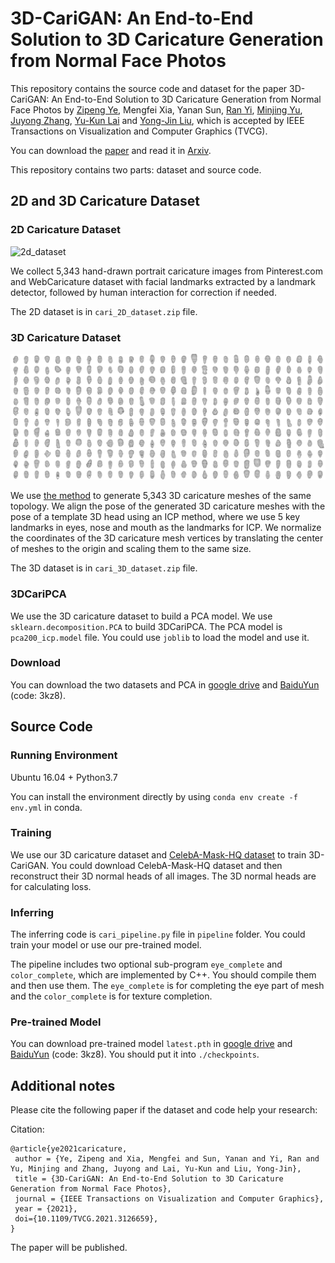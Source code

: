 # 3D-CariGAN: An End-to-End Solution to 3D Caricature Generation from Normal Face Photos

This repository contains the source code and dataset for the paper 3D-CariGAN: An End-to-End Solution to 3D Caricature Generation from Normal Face Photos by [Zipeng Ye](https://qq775193759.github.io/), Mengfei Xia, Yanan Sun, [Ran Yi](https://yiranran.github.io/), [Minjing Yu](http://cic.tju.edu.cn/faculty/yuminjing/index.html), [Juyong Zhang](http://staff.ustc.edu.cn/~juyong/), [Yu-Kun Lai](http://users.cs.cf.ac.uk/Yukun.Lai/) and [Yong-Jin Liu](https://cg.cs.tsinghua.edu.cn/people/~Yongjin/Yongjin.htm), which is accepted by IEEE Transactions on Visualization and Computer Graphics (TVCG).

You can download the [paper](https://doi.org/10.1109/TVCG.2021.3126659) and read it in [Arxiv](https://arxiv.org/abs/2003.06841).
 
This repository contains two parts: dataset and source code.

## 2D and 3D Caricature Dataset

### 2D Caricature Dataset

![2d_dataset](./fig/2d.jpg)

We collect 5,343 hand-drawn portrait caricature images from Pinterest.com and WebCaricature dataset with facial landmarks extracted by a landmark detector, followed by human interaction for correction if needed. 

The 2D dataset is in ```cari_2D_dataset.zip``` file.

### 3D Caricature Dataset

![3d_dataset](./fig/3d.jpg)

We use [the method](https://openaccess.thecvf.com/content_cvpr_2018/papers/Wu_Alive_Caricature_From_CVPR_2018_paper.pdf) to generate 5,343 3D caricature meshes of the same topology. We align the pose of the generated 3D caricature meshes with the pose of a template 3D head using an ICP method, where we use 5 key landmarks in eyes, nose and mouth as the landmarks for ICP. We normalize the coordinates of the 3D caricature mesh vertices by translating the center of meshes to the origin and scaling them to the same size.

The 3D dataset is in ```cari_3D_dataset.zip``` file.

### 3DCariPCA

We use the 3D caricature dataset to build a PCA model. We use ```sklearn.decomposition.PCA``` to build 3DCariPCA. The PCA model is ```pca200_icp.model``` file. You could use ```joblib``` to load the model and use it.

### Download

You can download the two datasets and PCA in [google drive](https://drive.google.com/drive/folders/13lYYHOIQN_jJG5d-mBglD0BjWY1lqOWy?usp=sharing) and [BaiduYun](https://pan.baidu.com/s/1rtFtOeixNS1CACaZagrNLw) (code: 3kz8).

## Source Code

### Running Environment

Ubuntu 16.04 + Python3.7

You can install the environment directly by using ```conda env create -f env.yml``` in conda.

### Training

We use our 3D caricature dataset and [CelebA-Mask-HQ dataset](https://github.com/lee7282007/CelebAMask-HQ) to train 3D-CariGAN. You could download CelebA-Mask-HQ dataset and then reconstruct their 3D normal heads of all images. The 3D normal heads are for calculating loss.

### Inferring

The inferring code is ```cari_pipeline.py``` file in ```pipeline``` folder. You could train your model or use our pre-trained model.

The pipeline includes two optional sub-program ```eye_complete``` and ```color_complete```, which are implemented by C++. You should compile them and then use them. The ```eye_complete``` is for completing the eye part of mesh and the ```color_complete``` is for texture completion.

### Pre-trained Model

You can download pre-trained model ```latest.pth``` in [google drive](https://drive.google.com/drive/folders/13lYYHOIQN_jJG5d-mBglD0BjWY1lqOWy?usp=sharing) and [BaiduYun](https://pan.baidu.com/s/1rtFtOeixNS1CACaZagrNLw) (code: 3kz8). You should put it into ```./checkpoints```.



## Additional notes

Please cite the following paper if the dataset and code help your research:

Citation:

```
@article{ye2021caricature,
 author = {Ye, Zipeng and Xia, Mengfei and Sun, Yanan and Yi, Ran and Yu, Minjing and Zhang, Juyong and Lai, Yu-Kun and Liu, Yong-Jin},
 title = {3D-CariGAN: An End-to-End Solution to 3D Caricature Generation from Normal Face Photos},
 journal = {IEEE Transactions on Visualization and Computer Graphics},
 year = {2021},
 doi={10.1109/TVCG.2021.3126659},
}
```

The paper will be published.
